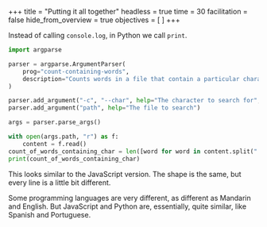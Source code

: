+++
title = "Putting it all together"
headless = true
time = 30
facilitation = false
hide_from_overview = true
objectives = [
]
+++

Instead of calling `console.log`, in Python we call `print`.

```python
import argparse

parser = argparse.ArgumentParser(
    prog="count-containing-words",
    description="Counts words in a file that contain a particular character",
)

parser.add_argument("-c", "--char", help="The character to search for", default="e")
parser.add_argument("path", help="The file to search")

args = parser.parse_args()

with open(args.path, "r") as f:
    content = f.read()
count_of_words_containing_char = len([word for word in content.split(" ") if args.char in word])
print(count_of_words_containing_char)
```

This looks similar to the JavaScript version. The shape is the same, but every line is a little bit different.

Some programming languages are very different, as different as Mandarin and English. But JavaScript and Python are, essentially, quite similar, like Spanish and Portuguese.
